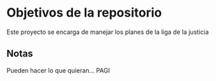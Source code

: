 # Objetivos de la repositorio

Este proyecto se encarga de manejar los planes de la liga de la justicia


## Notas
Pueden hacer lo que quieran... PAGI
